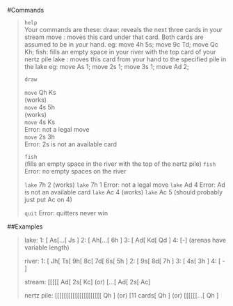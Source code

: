 



#Commands

> `help`  
>   Your commands are these:
>   draw: reveals the next three cards in your stream
>   move <thiscardname> <thatcardname>: moves this card under that card. Both cards are assumed to be in your hand.
>     eg: move 4h 5s; move 9c Td; move Qc Kh;
>   fish: fills an empty space in your river with the top card of your nertz pile
>   lake <thiscardname> <pilenumber>: moves this card from your hand to the specified pile in the lake
>     eg: move As 1; move 2s 1; move 3s 1; move Ad 2;
>
> `draw`  
>  
> `move` Qh Ks  
>      (works)  
> `move` 4s 5h  
>      (works)  
> `move` 4s Ks  
>      Error: not a legal move  
> `move` 2s 3h  
>      Error: 2s is not an available card  
> 
> `fish`  
>      (fills an empty space in the river with
>       the top of the nertz pile)
> `fish`  
>      Error: no empty spaces on the river
> 
> 
> `lake` 7h 2
>      (works)
> `lake` 7h 1
>      Error: not a legal move
> `lake` Ad 4
>      Error: Ad is not an available card
> `lake` Ac 4
>      (works)
> `lake` Ac 5
>      (should probably just put Ac on 4)
> 
> 
> `quit`
>      Error: quitters never win

##Examples

> lake:      1:  [ As[...[ Js ]
>            2:  [ Ah[...[ 6h ]
>            3:  [ Ad[ Kd[ Qd ]
>            4:  [-]
> (arenas have variable length)
> 
> river:     1:  [ Jh[ Ts[ 9h[ 8c[ 7d[ 6s[ 5h ]
>            2:  [ 9s[ 8d[ 7h ]
>            3:  [ 4s[ 3h ]
>            4:  [ - ]
> 
> stream:        [[[[[ Ad[ 2s[ Kc]
>          (or)  [...[ Ad[ 2s[ Ac]
> 
> 
> nertz pile:    [[[[[[[[[[[[[[[[[[[[[ Qh ]
>          (or)  [11 cards[ Qh ]
>          (or)  [[[[[[...[ Qh ]
